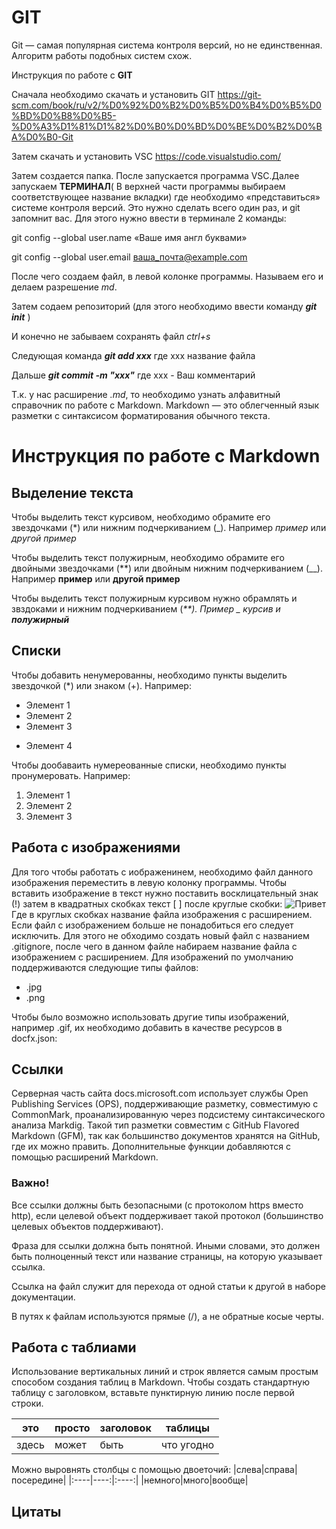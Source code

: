 # GIT

Git — самая популярная система контроля
версий, но не единственная. Алгоритм
работы подобных систем схож.

Инструкция по работе с **GIT**

Сначала необходимо скачать и установить GIT   https://git-scm.com/book/ru/v2/%D0%92%D0%B2%D0%B5%D0%B4%D0%B5%D0%BD%D0%B8%D0%B5-%D0%A3%D1%81%D1%82%D0%B0%D0%BD%D0%BE%D0%B2%D0%BA%D0%B0-Git

Затем скачать и установить VSC https://code.visualstudio.com/

Затем создается папка. После запускается программа VSC.Далее запускаем **ТЕРМИНАЛ**( В верхней части программы выбираем соответствующее название вкладки) где  необходимо «представиться» системе контроля версий. Это нужно сделать всего один раз, и git запомнит вас. Для этого нужно ввести в терминале 2 команды:

git config --global user.name «Ваше имя англ буквами»

git config --global user.email ваша_почта@example.com

После чего создаем файл, в левой колонке программы. Называем его и делаем разрешение *md*.

Затем содаем репозиторий (для этого необходимо ввести команду _**git init**_ )

И конечно не забываем сохранять файл _ctrl+s_

Следующая команда _**git add ххх**_ где ххх название файла

Дальше _**git commit -m "xxx"**_  где  xxx - Ваш комментарий

Т.к. у нас расширение _.md_, то необходимо узнать  алфавитный справочник по работе с Markdown. Markdown — это облегченный язык разметки с синтаксисом форматирования обычного текста.

# Инструкция по работе с  Markdown

## Выделение текста

Чтобы выделить текст курсивом, необходимо обрамите его звездочками (*) или нижним подчеркиванием (_). Например *пример* или _другой пример_

Чтобы выделить текст полужирным, необходимо обрамите его двойными звездочками (**) или двойным нижним подчеркиванием (__). Например **пример** или __другой пример__

Чтобы выделить текст полужирным курсивом нужно обрамлять и звздоками и нижним подчеркиванием (_**). Пример _ курсив и  **полужирный**_
 
## Списки

Чтобы добавить ненумерованны, необходимо пункты выделить звездочкой (*) или знаком (+). 
Например:
* Элемент 1
* Элемент 2
* Элемент 3
+ Элемент 4

Чтобы дообаваить нумереованные списки, необходимо пункты пронумеровать. Например:
1. Элемент 1
2. Элемент 2
3. Элемент 3

## Работа с изображениями

Для того чтобы работать с иображенинем, необходимо файл данного изображения переместить в левую колонку программы.
Чтобы вставить изображение в текст нужно поставить восклицательный знак (!) затем в квадратных скобках текст [ ] после круглые скобки:
![Привет](2.jpg)
Где в круглых скобках название файла изображения с расширением.
Если файл с изображением больше не понадобиться его следует исключить. Для этого не обходимо создать новый файл с названием .gitignore, после чего в данном файле набираем название файла с изображением с расширением.
Для изображений по умолчанию поддерживаются следующие типы файлов:

* .jpg
* .png

Чтобы было возможно использовать другие типы изображений, например .gif, их необходимо добавить в качестве ресурсов в docfx.json:   
## Ссылки

Серверная часть сайта docs.microsoft.com использует службы Open Publishing Services (OPS), поддерживающие разметку, совместимую с CommonMark, проанализированную через подсистему синтаксического анализа Markdig. Такой тип разметки совместим с GitHub Flavored Markdown (GFM), так как большинство документов хранятся на GitHub, где их можно править. Дополнительные функции добавляются с помощью расширений Markdown.

 ### Важно!

Все ссылки должны быть безопасными (с протоколом https вместо http), если целевой объект поддерживает такой протокол (большинство целевых объектов поддерживают).

Фраза для ссылки должна быть понятной. Иными словами, это должен быть полноценный текст или название страницы, на которую указывает ссылка.

Ссылка на файл служит для перехода от одной статьи к другой в наборе документации.

В путях к файлам используются прямые (/), а не обратные косые черты.


## Работа с таблиами 

Использование вертикальных линий и строк является самым простым способом создания таблиц в Markdown. Чтобы создать стандартную таблицу с заголовком, вставьте пунктирную линию после первой строки.

| это  | просто | заголовок | таблицы |
|----|----|----|-----|
|здесь|может |быть |что угодно|

Можно выровнять столбцы с помощью двоеточий:
|слева|справа|посередине|
|:----|----:|:----:|
|немного|много|вообще|

## Цитаты